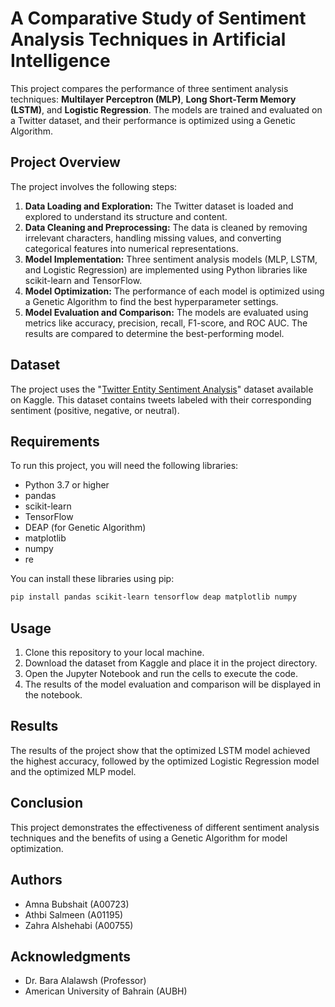 # A Comparative Study of Sentiment Analysis Techniques in Artificial Intelligence

This project compares the performance of three sentiment analysis techniques: **Multilayer Perceptron (MLP)**, **Long Short-Term Memory (LSTM)**, and **Logistic Regression**. The models are trained and evaluated on a Twitter dataset, and their performance is optimized using a Genetic Algorithm.

## Project Overview

The project involves the following steps:

1. **Data Loading and Exploration:** The Twitter dataset is loaded and explored to understand its structure and content.
2. **Data Cleaning and Preprocessing:** The data is cleaned by removing irrelevant characters, handling missing values, and converting categorical features into numerical representations.
3. **Model Implementation:** Three sentiment analysis models (MLP, LSTM, and Logistic Regression) are implemented using Python libraries like scikit-learn and TensorFlow.
4. **Model Optimization:** The performance of each model is optimized using a Genetic Algorithm to find the best hyperparameter settings.
5. **Model Evaluation and Comparison:** The models are evaluated using metrics like accuracy, precision, recall, F1-score, and ROC AUC. The results are compared to determine the best-performing model.

## Dataset

The project uses the "[Twitter Entity Sentiment Analysis](https://www.kaggle.com/datasets/jp797498e/twitter-entity-sentiment-analysis)" dataset available on Kaggle. This dataset contains tweets labeled with their corresponding sentiment (positive, negative, or neutral).

## Requirements

To run this project, you will need the following libraries:

- Python 3.7 or higher
- pandas
- scikit-learn
- TensorFlow
- DEAP (for Genetic Algorithm)
- matplotlib
- numpy
- re

You can install these libraries using pip:
 
```bash
pip install pandas scikit-learn tensorflow deap matplotlib numpy
```

## Usage

1. Clone this repository to your local machine.
2. Download the dataset from Kaggle and place it in the project directory.
3. Open the Jupyter Notebook and run the cells to execute the code.
4. The results of the model evaluation and comparison will be displayed in the notebook.

## Results

The results of the project show that the optimized LSTM model achieved the highest accuracy, followed by the optimized Logistic Regression model and the optimized MLP model.

## Conclusion

This project demonstrates the effectiveness of different sentiment analysis techniques and the benefits of using a Genetic Algorithm for model optimization.

## Authors

- Amna Bubshait (A00723)
- Athbi Salmeen (A01195)
- Zahra Alshehabi (A00755)

## Acknowledgments

- Dr. Bara Alalawsh (Professor)
- American University of Bahrain (AUBH)
